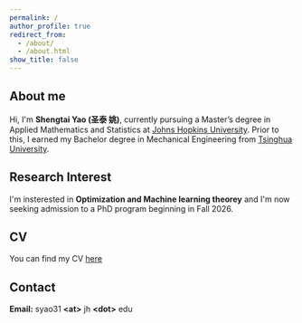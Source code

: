 ```yaml
---
permalink: /
author_profile: true
redirect_from: 
  - /about/
  - /about.html
show_title: false
---
```


## About me

Hi, I'm **Shengtai Yao (圣泰 姚)**, currently pursuing a Master’s degree in Applied Mathematics and Statistics at [Johns Hopkins University](https://www.jhu.edu/). Prior to this, I earned my Bachelor degree in Mechanical Engineering from [Tsinghua University](https://www.tsinghua.edu.cn/en/). 

## Research Interest

I'm insterested in **Optimization and Machine learning theorey** and I'm now seeking admission to a PhD program beginning in Fall 2026.

## CV

You can find my CV [here]()

## Contact

**Email:** syao31 **\<at\>** jh **\<dot\>** edu


